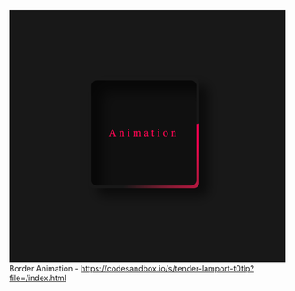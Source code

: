 ![img.png](img.png)
Border Animation - https://codesandbox.io/s/tender-lamport-t0tlp?file=/index.html

